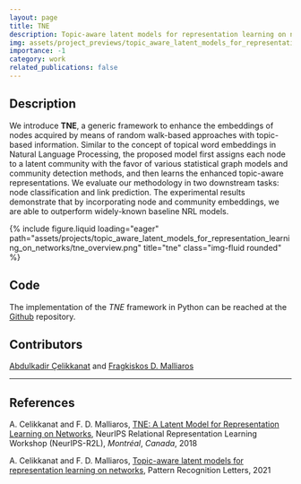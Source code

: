 ```yaml
---
layout: page
title: TNE
description: Topic-aware latent models for representation learning on networks
img: assets/project_previews/topic_aware_latent_models_for_representation_learning_on_networks.png
importance: -1
category: work
related_publications: false
---
```


## Description
We introduce **TNE**, a generic framework to enhance the embeddings of nodes acquired by means of random walk-based approaches with topic-based information. Similar to the concept of topical word embeddings in Natural Language Processing, the proposed model first assigns each node to a latent community  with the favor of various statistical graph models and community detection methods, and then learns the enhanced topic-aware representations. We evaluate our methodology in two downstream tasks: node classification and link prediction. The experimental results demonstrate that by incorporating node and community embeddings, we are able to outperform widely-known baseline NRL models.


<div class="row justify-content-sm-center">
    <div class="col-sm-12 mt-3 mt-md-0">
        {% include figure.liquid loading="eager" path="assets/projects/topic_aware_latent_models_for_representation_learning_on_networks/tne_overview.png" title="tne" class="img-fluid rounded" %}
    </div>
</div>

## Code
The implementation of the *TNE* framework in Python can be reached at the [Github](https://github.com/abdcelikkanat/TNE) repository.

## Contributors
[Abdulkadir Çelikkanat](http://abdcelikkanat.github.io/) and [Fragkiskos D. Malliaros](http://fragkiskos.me)

---
## References
A. Celikkanat and F. D. Malliaros, [TNE: A Latent Model for Representation Learning on Networks](/assets/pdf/TNE_NeurIPS_R2L_2018.pdf), NeurIPS Relational Representation Learning Workshop (NeurIPS-R2L), *Montréal*, *Canada*, 2018

A. Celikkanat and F. D. Malliaros, [Topic-aware latent models for representation learning on networks](https://doi.org/10.1016/j.patrec.2021.01.006), Pattern Recognition Letters, 2021